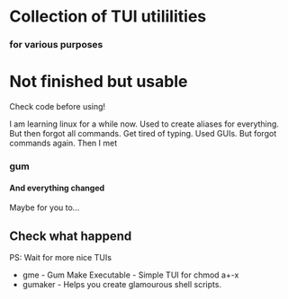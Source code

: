 # Collection of TUI utililities
### for various purposes
# Not finished but usable
Check code before using!

I am learning linux for a while now.
Used to create aliases for everything. But then forgot all commands. Get tired of typing. Used GUIs. But forgot commands again. Then I met
### gum
#### And everything changed
Maybe for you to...

## Check what happend

PS: Wait for more nice TUIs

- gme - Gum Make Executable - Simple TUI for chmod a+-x
- gumaker - Helps you create glamourous shell scripts.
